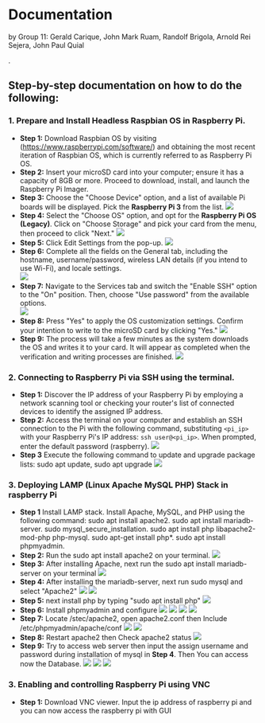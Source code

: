 # Documentation
by Group 11: Gerald Carique, John Mark Ruam, Randolf Brigola, Arnold Rei Sejera, John Paul Quial

.    
##  Step-by-step documentation on how to do the following:
### 1. Prepare and Install Headless Raspbian OS in Raspberry Pi.
* **Step 1:** Download Raspbian OS by visiting (https://www.raspberrypi.com/software/) and obtaining the most recent iteration of Raspbian OS, which is currently referred to as Raspberry Pi OS.
* **Step 2:** Insert your microSD card into your computer; ensure it has a capacity of 8GB or more. Proceed to download, install, and launch the Raspberry Pi Imager.
* **Step 3:** Choose the "Choose Device" option, and a list of available Pi boards will be displayed. Pick the **Raspberry Pi 3** from the list.
  <img src= "https://github.com/MarkRuam/Info_assure/assets/146324538/c6b5602d-90d9-4980-bd18-1d8b95626421">
* **Step 4:** Select the "Choose OS" option, and opt for the **Raspberry Pi OS (Legacy)**. Click on "Choose Storage" and pick your card from the menu, then proceed to click "Next."
   <img src= "https://github.com/MarkRuam/Info_assure/assets/146324538/abe92959-4728-4d0c-b6a7-6ac308bba209">
* **Step 5:** Click Edit Settings from the pop-up.
  <img src= "https://github.com/MarkRuam/Info_assure/assets/146324538/38445234-37ee-4224-9601-48b5e9dcdab7">
* **Step 6:** Complete all the fields on the General tab, including the hostname, username/password, wireless LAN details (if you intend to use Wi-Fi), and locale settings.  
  <img src= "https://github.com/MarkRuam/Info_assure/assets/146324538/b1c0a2da-bcd4-4c9c-9b73-9f7785596db2">
* **Step 7:** Navigate to the Services tab and switch the "Enable SSH" option to the "On" position. Then, choose "Use password" from the available options.  
  <img src="https://github.com/MarkRuam/Info_assure/assets/146324538/a9220edd-fd70-42c9-8d5e-e37891c94e73">
* **Step 8:** Press "Yes" to apply the OS customization settings. Confirm your intention to write to the microSD card by clicking "Yes."
  <img src="https://github.com/MarkRuam/Info_assure/assets/146324538/bcbe3a0c-cd55-42d3-90ac-55770135e021" >
* **Step 9:** The process will take a few minutes as the system downloads the OS and writes it to your card. It will appear as completed when the verification and writing processes are finished.
  <img src="https://github.com/MarkRuam/Info_assure/assets/146324538/49eb3d28-0c7f-491a-8606-40b0d5e239a6" >
### 2. Connecting to Raspberry Pi via SSH using the terminal. 
* **Step 1:** Discover the IP address of your Raspberry Pi by employing a network scanning tool or checking your router's list of connected devices to identify the assigned IP address.
* **Step 2:** Access the terminal on your computer and establish an SSH connection to the Pi with the following command, substituting `<pi_ip>` with your Raspberry Pi's IP address: `ssh user@<pi_ip>`. When prompted, enter the default password (raspberry).
  <img src="https://github.com/MarkRuam/Info_assure/assets/146324538/c9f6434b-fef8-4a3a-a310-6260810f8801"> 
* **Step 3** Execute the following command to update and upgrade package lists: sudo apt update, sudo apt upgrade
  <img src="https://github.com/MarkRuam/Info_assure/assets/146324538/f5648614-22f2-4575-b3c4-b8b91733dd81">
### 3. Deploying LAMP (Linux Apache MySQL PHP) Stack in raspberry Pi  
* **Step 1**  Install LAMP stack. Install Apache, MySQL, and PHP using the following command:
sudo apt install apache2.
sudo apt install mariadb-server.
sudo mysql_secure_installation.
sudo apt install php libapache2-mod-php php-mysql.
sudo apt-get install php*.
sudo apt install phpmyadmin.
* **Step 2:**  Run the sudo apt install apache2 on your terminal.
  <img src="https://github.com/MarkRuam/Info_assure/assets/146324538/1bc0e75f-22d1-4bc4-9f72-628af94011b7">
* **Step 3:** After installing Apache, next run the sudo apt install mariadb-server on your terminal
  <img src="https://github.com/MarkRuam/Info_assure/assets/146324538/a6b22191-9475-43f3-a88b-e6f005c3ac22">
* **Step 4:** After installing the mariadb-server, next run sudo mysql and select "Apache2"
  <img src="https://github.com/MarkRuam/Info_assure/assets/146324538/e470d060-0a81-46a9-88d9-7ef0fae0761b">
  <img src="https://github.com/MarkRuam/Info_assure/assets/146324538/b445238b-c289-4937-ba40-c7557b6627d4">
* **Step 5:** next install php by typing "sudo apt install php"
  <img src="https://github.com/MarkRuam/Info_assure/assets/146324538/a2172e6a-8e9d-4a77-9900-6b5ae80fba10">
* **Step 6:** Install phpmyadmin and configure 
  <img src="https://github.com/MarkRuam/Info_assure/assets/146324538/0d1a00b6-f50a-4e22-b375-af10d97a12eb">
  <img src="https://github.com/MarkRuam/Info_assure/assets/146324538/aa9fd313-91bd-4309-8877-950cbc0d6911">
  <img src="https://github.com/MarkRuam/Info_assure/assets/146324538/970bb997-e628-4f55-844f-78e2a5319403">
  <img src="https://github.com/MarkRuam/Info_assure/assets/146324538/0b49776c-4d52-4f2a-bf80-c59077448fbf">
* **Step 7:** Locate /stec/apache2, open apache2.conf then Include /etc/phpmyadmin/apache/conf
  <img src="https://github.com/MarkRuam/Info_assure/assets/146324538/788d2463-1f91-4736-b01a-e7c70da6b7fd">
  <img src="https://github.com/MarkRuam/Info_assure/assets/146324538/8c3b46ea-f8a5-4b09-860d-a5b29339e0b3">
* **Step 8:** Restart apache2 then Check apache2 status
  <img src="https://github.com/MarkRuam/Info_assure/assets/146324538/65eef558-ccfc-4601-9437-c6bd928f0d38">
* **Step 9:** Try to access web server then input the assign username and password during installation of mysql in **Step 4**. Then You can access now the Database.
  <img src="https://github.com/MarkRuam/Info_assure/assets/146324538/bbff3f99-f68f-45aa-92fd-55992f27fa95">
  <img src="https://github.com/MarkRuam/Info_assure/assets/146324538/bbb67db6-27ff-42c2-b803-f71abf06e1ee">
  <img src="https://github.com/MarkRuam/Info_assure/assets/146324538/ebfdfeeb-fdc2-4464-af45-25d83351b1ce">
### 3. Enabling and controlling Raspberry Pi using VNC  
* **Step 1:** Download VNC viewer. Input the ip address of raspberry pi and you can now access the raspberry pi with GUI
  



  

  




 





